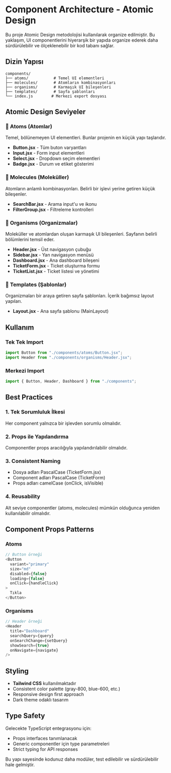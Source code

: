# Component Architecture - Atomic Design

Bu proje Atomic Design metodolojisi kullanılarak organize edilmiştir. Bu yaklaşım, UI componentlerini hiyerarşik bir yapıda organize ederek daha sürdürülebilir ve ölçeklenebilir bir kod tabanı sağlar.

## Dizin Yapısı

```
components/
├── atoms/           # Temel UI elementleri
├── molecules/       # Atomların kombinasyonları
├── organisms/       # Karmaşık UI bileşenleri
├── templates/       # Sayfa şablonları
└── index.js        # Merkezi export dosyası
```

## Atomic Design Seviyeler

### 🔸 Atoms (Atomlar)

Temel, bölünemeyen UI elementleri. Bunlar projenin en küçük yapı taşlarıdır.

- **Button.jsx** - Tüm buton varyantları
- **Input.jsx** - Form input elementleri
- **Select.jsx** - Dropdown seçim elementleri
- **Badge.jsx** - Durum ve etiket gösterimi

### 🔹 Molecules (Moleküller)

Atomların anlamlı kombinasyonları. Belirli bir işlevi yerine getiren küçük bileşenler.

- **SearchBar.jsx** - Arama input'u ve ikonu
- **FilterGroup.jsx** - Filtreleme kontrolleri

### 🔷 Organisms (Organizmalar)

Moleküller ve atomlardan oluşan karmaşık UI bileşenleri. Sayfanın belirli bölümlerini temsil eder.

- **Header.jsx** - Üst navigasyon çubuğu
- **Sidebar.jsx** - Yan navigasyon menüsü
- **Dashboard.jsx** - Ana dashboard bileşeni
- **TicketForm.jsx** - Ticket oluşturma formu
- **TicketList.jsx** - Ticket listesi ve yönetimi

### 🔶 Templates (Şablonlar)

Organizmaları bir araya getiren sayfa şablonları. İçerik bağımsız layout yapıları.

- **Layout.jsx** - Ana sayfa şablonu (MainLayout)

## Kullanım

### Tek Tek Import

```javascript
import Button from "./components/atoms/Button.jsx";
import Header from "./components/organisms/Header.jsx";
```

### Merkezi Import

```javascript
import { Button, Header, Dashboard } from "./components";
```

## Best Practices

### 1. **Tek Sorumluluk İlkesi**

Her component yalnızca bir işlevden sorumlu olmalıdır.

### 2. **Props ile Yapılandırma**

Componentler props aracılığıyla yapılandırılabilir olmalıdır.

### 3. **Consistent Naming**

- Dosya adları PascalCase (TicketForm.jsx)
- Component adları PascalCase (TicketForm)
- Props adları camelCase (onClick, isVisible)

### 4. **Reusability**

Alt seviye componentler (atoms, molecules) mümkün olduğunca yeniden kullanılabilir olmalıdır.

## Component Props Patterns

### Atoms

```javascript
// Button örneği
<Button
  variant="primary"
  size="md"
  disabled={false}
  loading={false}
  onClick={handleClick}
>
  Tıkla
</Button>
```

### Organisms

```javascript
// Header örneği
<Header
  title="Dashboard"
  searchQuery={query}
  onSearchChange={setQuery}
  showSearch={true}
  onNavigate={navigate}
/>
```

## Styling

- **Tailwind CSS** kullanılmaktadır
- Consistent color palette (gray-800, blue-600, etc.)
- Responsive design first approach
- Dark theme odaklı tasarım

## Type Safety

Gelecekte TypeScript entegrasyonu için:

- Props interfaces tanımlanacak
- Generic componentler için type parametreleri
- Strict typing for API responses

Bu yapı sayesinde kodunuz daha modüler, test edilebilir ve sürdürülebilir hale gelmiştir.
